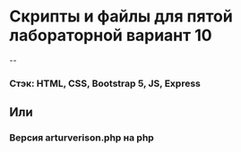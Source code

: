 # Скрипты и файлы для пятой лабораторной вариант 10
--
### Стэк: HTML, CSS, Bootstrap 5, JS, Express
## Или
### Версия arturverison.php на php 